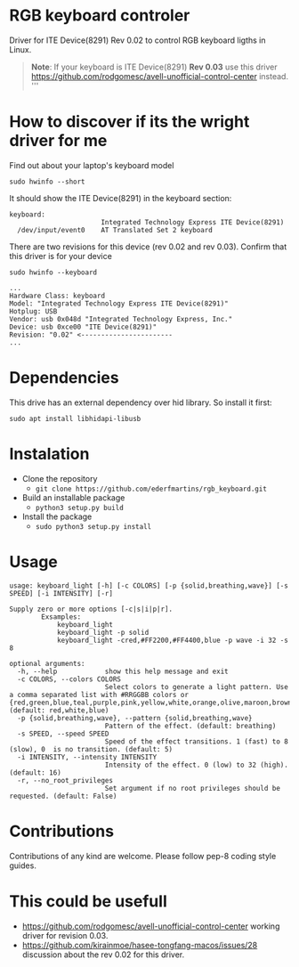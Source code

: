 # RGB keyboard controler

Driver for ITE Device(8291) Rev 0.02 to control RGB keyboard ligths in Linux.

> **Note**:
> If your keyboard is ITE Device(8291) **Rev 0.03** use this driver https://github.com/rodgomesc/avell-unofficial-control-center instead.
'''

# How to discover if its the wright driver for me

Find out about your laptop's keyboard model

`sudo hwinfo --short`

It should show the ITE Device(8291) in the keyboard section:

```
keyboard:
                       Integrated Technology Express ITE Device(8291)
  /dev/input/event0    AT Translated Set 2 keyboard
```

There are two revisions for this device (rev 0.02 and rev 0.03). Confirm that this driver is for your device

`sudo hwinfo --keyboard`

```
...
Hardware Class: keyboard
Model: "Integrated Technology Express ITE Device(8291)"
Hotplug: USB
Vendor: usb 0x048d "Integrated Technology Express, Inc."
Device: usb 0xce00 "ITE Device(8291)"
Revision: "0.02" <-----------------------
...
```

# Dependencies

This drive has an external dependency over hid library. So install it first:

```
sudo apt install libhidapi-libusb
```

# Instalation


- Clone the repository
    - `git clone https://github.com/ederfmartins/rgb_keyboard.git`
- Build an installable package
    - `python3 setup.py build`
- Install the package
    - `sudo python3 setup.py install`


# Usage

```
usage: keyboard_light [-h] [-c COLORS] [-p {solid,breathing,wave}] [-s SPEED] [-i INTENSITY] [-r]

Supply zero or more options [-c|s|i|p|r].
        Exsamples:
            keyboard_light
            keyboard_light -p solid
            keyboard_light -cred,#FF2200,#FF4400,blue -p wave -i 32 -s 8

optional arguments:
  -h, --help            show this help message and exit
  -c COLORS, --colors COLORS
                        Select colors to generate a light pattern. Use a comma separated list with #RRGGBB colors or {red,green,blue,teal,purple,pink,yellow,white,orange,olive,maroon,brown,gray,skyblue,navy,crimson,darkgreen,lightgreen,gold,violet}. (default: red,white,blue)
  -p {solid,breathing,wave}, --pattern {solid,breathing,wave}
                        Pattern of the effect. (default: breathing)
  -s SPEED, --speed SPEED
                        Speed of the effect transitions. 1 (fast) to 8 (slow), 0  is no transition. (default: 5)
  -i INTENSITY, --intensity INTENSITY
                        Intensity of the effect. 0 (low) to 32 (high). (default: 16)
  -r, --no_root_privileges
                        Set argument if no root privileges should be requested. (default: False)
```

# Contributions

Contributions of any kind are welcome. Please follow pep-8 coding style guides.

# This could be usefull

- https://github.com/rodgomesc/avell-unofficial-control-center working driver for revision 0.03.
- https://github.com/kirainmoe/hasee-tongfang-macos/issues/28 discussion about the rev 0.02 for this driver.
